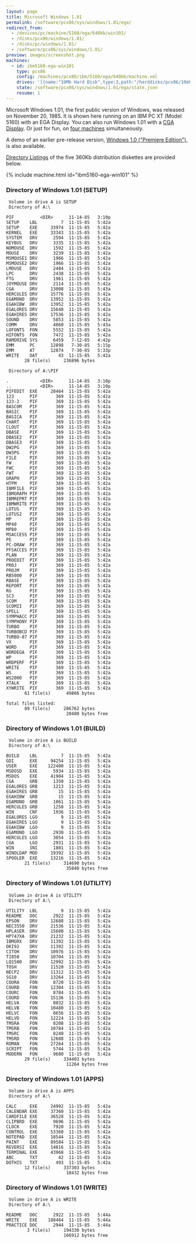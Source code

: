 ```yaml
---
layout: page
title: Microsoft Windows 1.01
permalink: /software/pcx86/sys/windows/1.01/ega/
redirect_from:
  - /devices/pc/machine/5160/ega/640kb/win101/
  - /disks/pcx86/windows/1.01/
  - /disks/pc/windows/1.01/
  - /software/pcx86/sys/windows/1.01/
preview: images/screenshot.png
machines:
  - id: ibm5160-ega-win101
    type: pcx86
    config: /machines/pcx86/ibm/5160/ega/640kb/machine.xml
    drives: '[{name:"10Mb Hard Disk",type:3,path:"/harddisks/pcx86/10mb/PCDOS200-WIN101-EGA.json"}]'
    state: /software/pcx86/sys/windows/1.01/ega/state.json
    resume: 1
---
```


Microsoft Windows 1.01, the first public version of Windows, was released on November 20, 1985.
It is shown here running on an IBM PC XT (Model 5160) with an EGA Display.  You can also run Windows 1.01
with a [CGA Display](../cga/).  Or just for fun, on [four machines](array/) simultaneously.

A demo of an earlier pre-release version, [Windows 1.0 ("Premiere Edition")](../../1.00/), is also available.

[Directory Listings](#directory-of-windows-101-setup) of the five 360Kb distribution diskettes are provided below.

{% include machine.html id="ibm5160-ega-win101" %}

### Directory of Windows 1.01 (SETUP)

     Volume in drive A is SETUP
     Directory of A:\

    PIF          <DIR>      11-14-85   3:10p
    SETUP    LBL         7  11-15-85   5:42a
    SETUP    EXE     33974  11-15-85   5:42a
    KERNEL   EXE     33343  11-15-85   5:42a
    SYSTEM   DRV      2594  11-15-85   5:42a
    KEYBUS   DRV      3335  11-15-85   5:42a
    NOMOUSE  DRV      1592  11-15-85   5:42a
    MOUSE    DRV      3239  11-15-85   5:42a
    MSMOUSE1 DRV      1966  11-15-85   5:42a
    MSMOUSE2 DRV      1966  11-15-85   5:42a
    LMOUSE   DRV      2484  11-15-85   5:42a
    LPC      DRV      2438  11-15-85   5:42a
    FTG      DRV      1961  11-15-85   5:42a
    JOYMOUSE DRV      2114  11-15-85   5:42a
    CGA      DRV     13008  11-15-85   5:43a
    HERCULES DRV     15776  11-15-85   5:42a
    EGAMONO  DRV     13952  11-15-85   5:42a
    EGAHIBW  DRV     13952  11-15-85   5:42a
    EGALORES DRV     15648  11-15-85   5:42a
    EGAHIRES DRV     17536  11-15-85   5:42a
    SOUND    DRV      5853  11-15-85   5:42a
    COMM     DRV      4860  11-15-85   5:43a
    LOFONTS  FON      5552  11-15-85   5:42a
    HIFONTS  FON      7472  11-15-85   5:42a
    RAMDRIVE SYS      6459   7-12-85   4:42p
    EMM      PC      12898   7-30-85   5:15p
    EMM      AT      12874   7-30-85   5:33p
    WRITE    DAT        43  11-15-85   5:42a
           28 file(s)     236896 bytes

     Directory of A:\PIF

    .            <DIR>      11-14-85   3:10p
    ..           <DIR>      11-14-85   3:10p
    PIFEDIT  EXE     28464  11-15-85   5:42a
    123      PIF       369  11-15-85   5:42a
    123-2    PIF       369  11-15-85   5:42a
    BASCOM   PIF       369  11-15-85   5:42a
    BASIC    PIF       369  11-15-85   5:42a
    BASICA   PIF       369  11-15-85   5:42a
    CHART    PIF       369  11-15-85   5:42a
    CLOUT    PIF       369  11-15-85   5:42a
    DBASE    PIF       369  11-15-85   5:42a
    DBASE2   PIF       369  11-15-85   5:42a
    DBASE3   PIF       369  11-15-85   5:42a
    DW2PG    PIF       369  11-15-85   5:42a
    DW3PG    PIF       369  11-15-85   5:42a
    FILE     PIF       369  11-15-85   5:42a
    FW       PIF       369  11-15-85   5:42a
    FWC      PIF       369  11-15-85   5:42a
    FWT      PIF       369  11-15-85   5:42a
    GRAPH    PIF       369  11-15-85   5:42a
    HTPM     PIF       369  11-15-85   5:42a
    IBMFILE  PIF       369  11-15-85   5:42a
    IBMGRAPH PIF       369  11-15-85   5:42a
    IBMREPRT PIF       369  11-15-85   5:42a
    IBMWRITE PIF       369  11-15-85   5:42a
    LOTUS    PIF       369  11-15-85   5:42a
    LOTUS2   PIF       369  11-15-85   5:42a
    MP       PIF       369  11-15-85   5:42a
    MP40     PIF       369  11-15-85   5:42a
    MP80     PIF       369  11-15-85   5:42a
    MSACCESS PIF       369  11-15-85   5:42a
    PE       PIF       369  11-15-85   5:42a
    PC-DRAW  PIF       369  11-15-85   5:42a
    PFSACCES PIF       369  11-15-85   5:42a
    PLAN     PIF       369  11-15-85   5:42a
    PROEDIT  PIF       369  11-15-85   5:42a
    PROJ     PIF       369  11-15-85   5:42a
    PROJM    PIF       369  11-15-85   5:42a
    RB5000   PIF       369  11-15-85   5:42a
    RBASE    PIF       369  11-15-85   5:42a
    REPORT   PIF       369  11-15-85   5:42a
    RG       PIF       369  11-15-85   5:42a
    SC3      PIF       369  11-15-85   5:42a
    SCOM     PIF       369  11-15-85   5:42a
    SCOMII   PIF       369  11-15-85   5:42a
    SPELL    PIF       369  11-15-85   5:42a
    SYMPHACC PIF       369  11-15-85   5:42a
    SYMPHONY PIF       369  11-15-85   5:42a
    TURBO    PIF       369  11-15-85   5:42a
    TURBOBCD PIF       369  11-15-85   5:42a
    TURBO-87 PIF       369  11-15-85   5:42a
    VX       PIF       369  11-15-85   5:42a
    WORD     PIF       369  11-15-85   5:42a
    WORDEGA  PIF       369  11-15-85   5:42a
    WP       PIF       369  11-15-85   5:42a
    WRDPERF  PIF       369  11-15-85   5:42a
    WRITE    PIF       369  11-15-85   5:42a
    WS       PIF       369  11-15-85   5:42a
    WS2000   PIF       369  11-15-85   5:42a
    XTALK    PIF       369  11-15-85   5:42a
    XYWRITE  PIF       369  11-15-85   5:42a
           61 file(s)      49866 bytes

    Total files listed:
           89 file(s)     286762 bytes
                           20480 bytes free

### Directory of Windows 1.01 (BUILD)

     Volume in drive A is BUILD
     Directory of A:\

    BUILD    LBL         7  11-15-85   5:42a
    GDI      EXE     94254  11-15-85   5:42a
    USER     EXE    122400  11-15-85   5:42a
    MSDOSD   EXE      5934  11-15-85   5:42a
    MSDOS    EXE     41904  11-15-85   5:42a
    CGA      GRB      1350  11-15-85   5:42a
    EGALORES GRB      1213  11-15-85   5:42a
    EGAHIRES GRB        15  11-15-85   5:42a
    EGAHIBW  GRB        15  11-15-85   5:42a
    EGAMONO  GRB      1061  11-15-85   5:42a
    HERCULES GRB      1250  11-15-85   5:42a
    WIN      CNF      1936  11-15-85   5:42a
    EGALORES LGO         9  11-15-85   5:42a
    EGAHIRES LGO         9  11-15-85   5:42a
    EGAHIBW  LGO         9  11-15-85   5:42a
    EGAMONO  LGO      2930  11-15-85   5:42a
    HERCULES LGO      3054  11-15-85   5:42a
    CGA      LGO      2931  11-15-85   5:42a
    WIN      INI      1801  11-15-85   5:42a
    WINOLDAP MOD     19392  11-15-85   5:42a
    SPOOLER  EXE     13216  11-15-85   5:42a
           21 file(s)     314690 bytes
                           35840 bytes free

### Directory of Windows 1.01 (UTILITY)

     Volume in drive A is UTILITY
     Directory of A:\

    UTILITY  LBL         9  11-15-85   5:42a
    README   DOC      2922  11-15-85   5:42a
    EPSON    DRV     12688  11-15-85   5:42a
    NEC3550  DRV     21536  11-15-85   5:42a
    HPLASER  DRV     15600  11-15-85   5:42a
    HP747XA  DRV     21232  11-15-85   5:42a
    IBMGRX   DRV     11392  11-15-85   5:42a
    OKI92    DRV     11392  11-15-85   5:42a
    CITOH    DRV     10976  11-15-85   5:42a
    TI850    DRV     10704  11-15-85   5:42a
    LQ1500   DRV     12992  11-15-85   5:42a
    TOSH     DRV     11520  11-15-85   5:42a
    NECP2    DRV     11312  11-15-85   5:42a
    SG10     DRV     13264  11-15-85   5:42a
    COURA    FON      8720  11-15-85   5:42a
    COURB    FON     12304  11-15-85   5:42a
    COURC    FON      8784  11-15-85   5:42a
    COURD    FON     15136  11-15-85   5:42a
    HELVA    FON      8032  11-15-85   5:42a
    HELVB    FON     10480  11-15-85   5:42a
    HELVC    FON      8656  11-15-85   5:42a
    HELVD    FON     12224  11-15-85   5:42a
    TMSRA    FON      8208  11-15-85   5:42a
    TMSRB    FON     10784  11-15-85   5:42a
    TMSRC    FON      8240  11-15-85   5:42a
    TMSRD    FON     12608  11-15-85   5:42a
    ROMAN    FON     27264  11-15-85   5:42a
    SCRIPT   FON      5744  11-15-85   5:42a
    MODERN   FON      9680  11-15-85   5:42a
           29 file(s)     334403 bytes
                           11264 bytes free

### Directory of Windows 1.01 (APPS)

     Volume in drive A is APPS
     Directory of A:\

    CALC     EXE     24992  11-15-85   5:42a
    CALENDAR EXE     37360  11-15-85   5:42a
    CARDFILE EXE     36528  11-15-85   5:42a
    CLIPBRD  EXE      9696  11-15-85   5:42a
    CLOCK    EXE      7920  11-15-85   5:42a
    CONTROL  EXE     53360  11-15-85   5:42a
    NOTEPAD  EXE     18544  11-15-85   5:42a
    PAINT    EXE     89584  11-15-85   5:42a
    REVERSI  EXE     14816  11-15-85   5:42a
    TERMINAL EXE     43968  11-15-85   5:42a
    ABC      TXT        42  11-15-85   5:42a
    DOTHIS   TXT       493  11-15-85   5:42a
           12 file(s)     337303 bytes
                           18432 bytes free

### Directory of Windows 1.01 (WRITE)

     Volume in drive A is WRITE
     Directory of A:\

    README   DOC      2922  11-15-85   5:44a
    WRITE    EXE    188464  11-15-85   5:44a
    PRACTICE DOC      2944  11-15-85   5:44a
            3 file(s)     194330 bytes
                          166912 bytes free
